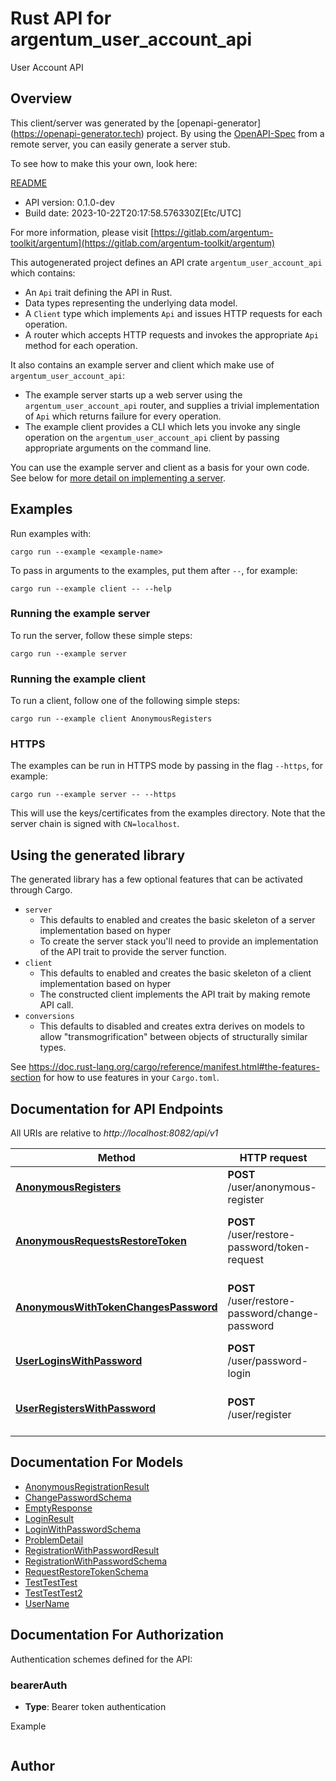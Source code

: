 # Rust API for argentum_user_account_api

User Account API

## Overview

This client/server was generated by the [openapi-generator]
(https://openapi-generator.tech) project.  By using the
[OpenAPI-Spec](https://github.com/OAI/OpenAPI-Specification) from a remote
server, you can easily generate a server stub.

To see how to make this your own, look here:

[README]((https://openapi-generator.tech))

- API version: 0.1.0-dev
- Build date: 2023-10-22T20:17:58.576330Z[Etc/UTC]

For more information, please visit [https://gitlab.com/argentum-toolkit/argentum](https://gitlab.com/argentum-toolkit/argentum)

This autogenerated project defines an API crate `argentum_user_account_api` which contains:
* An `Api` trait defining the API in Rust.
* Data types representing the underlying data model.
* A `Client` type which implements `Api` and issues HTTP requests for each operation.
* A router which accepts HTTP requests and invokes the appropriate `Api` method for each operation.

It also contains an example server and client which make use of `argentum_user_account_api`:

* The example server starts up a web server using the `argentum_user_account_api`
    router, and supplies a trivial implementation of `Api` which returns failure
    for every operation.
* The example client provides a CLI which lets you invoke
    any single operation on the `argentum_user_account_api` client by passing appropriate
    arguments on the command line.

You can use the example server and client as a basis for your own code.
See below for [more detail on implementing a server](#writing-a-server).

## Examples

Run examples with:

```
cargo run --example <example-name>
```

To pass in arguments to the examples, put them after `--`, for example:

```
cargo run --example client -- --help
```

### Running the example server
To run the server, follow these simple steps:

```
cargo run --example server
```

### Running the example client
To run a client, follow one of the following simple steps:

```
cargo run --example client AnonymousRegisters
```

### HTTPS
The examples can be run in HTTPS mode by passing in the flag `--https`, for example:

```
cargo run --example server -- --https
```

This will use the keys/certificates from the examples directory. Note that the
server chain is signed with `CN=localhost`.

## Using the generated library

The generated library has a few optional features that can be activated through Cargo.

* `server`
    * This defaults to enabled and creates the basic skeleton of a server implementation based on hyper
    * To create the server stack you'll need to provide an implementation of the API trait to provide the server function.
* `client`
    * This defaults to enabled and creates the basic skeleton of a client implementation based on hyper
    * The constructed client implements the API trait by making remote API call.
* `conversions`
    * This defaults to disabled and creates extra derives on models to allow "transmogrification" between objects of structurally similar types.

See https://doc.rust-lang.org/cargo/reference/manifest.html#the-features-section for how to use features in your `Cargo.toml`.

## Documentation for API Endpoints

All URIs are relative to *http://localhost:8082/api/v1*

Method | HTTP request | Description
------------- | ------------- | -------------
[**AnonymousRegisters**](docs/anonymous_api.md#AnonymousRegisters) | **POST** /user/anonymous-register | Anonymous registers
[**AnonymousRequestsRestoreToken**](docs/user_account_api.md#AnonymousRequestsRestoreToken) | **POST** /user/restore-password/token-request | Anonymous requests restore password token
[**AnonymousWithTokenChangesPassword**](docs/user_account_api.md#AnonymousWithTokenChangesPassword) | **POST** /user/restore-password/change-password | User with token changes his password
[**UserLoginsWithPassword**](docs/user_account_api.md#UserLoginsWithPassword) | **POST** /user/password-login | Login as an user
[**UserRegistersWithPassword**](docs/user_account_api.md#UserRegistersWithPassword) | **POST** /user/register | User registers with password


## Documentation For Models

 - [AnonymousRegistrationResult](docs/AnonymousRegistrationResult.md)
 - [ChangePasswordSchema](docs/ChangePasswordSchema.md)
 - [EmptyResponse](docs/EmptyResponse.md)
 - [LoginResult](docs/LoginResult.md)
 - [LoginWithPasswordSchema](docs/LoginWithPasswordSchema.md)
 - [ProblemDetail](docs/ProblemDetail.md)
 - [RegistrationWithPasswordResult](docs/RegistrationWithPasswordResult.md)
 - [RegistrationWithPasswordSchema](docs/RegistrationWithPasswordSchema.md)
 - [RequestRestoreTokenSchema](docs/RequestRestoreTokenSchema.md)
 - [TestTestTest](docs/TestTestTest.md)
 - [TestTestTest2](docs/TestTestTest2.md)
 - [UserName](docs/UserName.md)


## Documentation For Authorization

Authentication schemes defined for the API:
### bearerAuth
- **Type**: Bearer token authentication

Example
```
```

## Author



